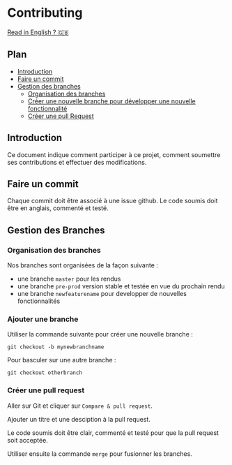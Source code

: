# Contributing

[Read in English ? 🇬🇧](https://github.com/PNS-Conception/cookiefactory-20-21-team-l/blob/master/CONTRIBUTING.md)

## Plan
* [Introduction](#Introduction)
* [Faire un commit](#Faire-un-commit)
* [Gestion des branches](#Gestion-des-Branches)
  * [Organisation des branches](#Organisation-des-branches)
  * [Créer une nouvelle branche pour développer une nouvelle fonctionnalité](#Ajouter-une-branche)
  * [Créer une pull Request](#Créer-une-pull-request)

## Introduction
Ce document indique comment participer à ce projet, comment soumettre ses contributions et effectuer des modifications.

## Faire un commit
Chaque commit doit être associé à une issue github. Le code soumis doit être en anglais, commenté et testé.


## Gestion des Branches
  ### Organisation des branches
  Nos branches sont organisées de la façon suivante : 
  * une branche `master` pour les rendus
  * une branche `pre-prod` version stable et testée en vue du prochain rendu
  * une branche `newfeaturename` pour developper de nouvelles fonctionnalités
  
  ### Ajouter une branche
  Utiliser la commande suivante pour créer une nouvelle branche : 
  
  ```
  git checkout -b mynewbranchname
  ```
  
  Pour basculer sur une autre branche : 
  
  ```
  git checkout otherbranch
  ```
 
  
  ### Créer une pull request
  Aller sur Git et cliquer sur `Compare & pull request`.
  
  Ajouter un titre et une desciption à la pull request.
  
  Le code soumis doit être clair, commenté et testé pour que la pull request soit acceptée.
  
  Utiliser ensuite la commande `merge` pour fusionner les branches.
